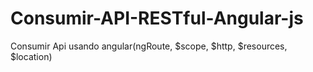 # Consumir-API-RESTful-Angular-js
Consumir Api usando angular(ngRoute, $scope, $http, $resources, $location)
